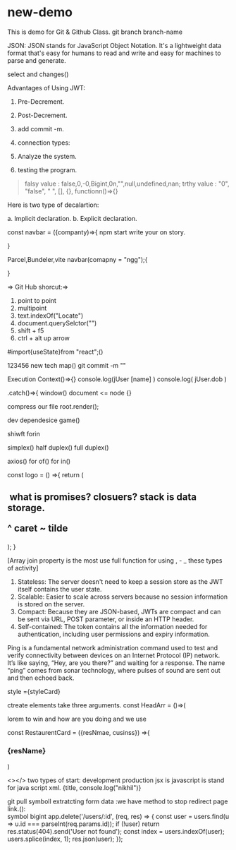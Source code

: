 # new-demo
This is demo for Git &amp; Github Class.
git branch branch-name

JSON: JSON stands for JavaScript Object Notation. It's a lightweight data format that's
easy for humans to read and write and easy for machines to parse and generate.

select and changes()     
  
Advantages of Using JWT:           
       
1. Pre-Decrement.               
2. Post-Decrement.    
                    
1. add commit -m.          
2. connection types:            
3. Analyze the system.         
4. testing the program.  

> falsy value : false,0,-0,Bigint,0n,"",null,undefined,nan;
> trthy value : "0", "false", " ", [], {}, functionn()=>{}

Here is two type of decalartion:   

a. Implicit declaration.
b. Explicit declaration.

const navbar = ({companty)=>{
 npm start
 write your on story.
 
}

Parcel,Bundeler,vite
navbar(comapny = "ngg");{

}

  => Git Hub shorcut:=>
1. point to point
2. multipoint
3. text.indexOf("Locate")
4. document.querySelctor("")
5. shift + f5
6. ctrl + alt up arrow

#import{useState}from "react";()


123456 new tech map()
git commit -m ""

Execution Context()=>{}
console.log(jUser [name] )
console.log( jUser.dob )

.catch()=>{
window()
document <= node {}

compress our file
root.render(<JsxHead />);

dev dependesice
game()

shiwft
forin

simplex()
half duplex()
full duplex()

axios()
for of()
for in()

const logo = () =>{
  return (
  <h2>
  <img alt ="" src="" className = ""/>
  <restaurentCard key ={index} ; 
  import {useState} from "react";
     )
  }

   what is promises?
   closuers?
   stack is data storage.
 
   ^ caret
   ~ tilde
</h2>
 );
}

[Array join property is the most use full function for using , - _ these types of activity]

1. Stateless: The server doesn't need to keep a session store as the JWT itself contains the user state.
2. Scalable: Easier to scale across servers because no session information is stored on the server.
3. Compact: Because they are JSON-based, JWTs are compact and can be sent via URL, POST parameter, or inside an HTTP header.
4. Self-contained: The token contains all the information needed for authentication, including user permissions and expiry information.

Ping is a fundamental network administration command used to test and verify connectivity between devices on an Internet Protocol (IP) network.
It’s like saying, “Hey, are you there?” and waiting for a response.
The name “ping” comes from sonar technology, where pulses of sound are sent out and then echoed back.

style ={styleCard}

ctreate elements take three arguments.
const HeadArr = ()=>(
<p> lorem to win and how  are you doing and we use </p>
</Title>
<Title></Title>
const RestaurentCard = ({resNmae, cusinss}) =>{
<h3>{resName}</h3>
<Restaurent res-add ="Bhilai"
   cusins ="pizza, burger"/>

)

<></>
two types of start:
development
production
jsx is javascript is stand for java script xml.
{title, console.log("nikhil")}

git pull
symboll
extratcting form data :we have method to stop redirect page link.():  
symbol
bigint
app.delete('/users/:id', (req, res) => {
  const user = users.find(u => u.id === parseInt(req.params.id));
  if (!user) return res.status(404).send('User not found');
  const index = users.indexOf(user);
  users.splice(index, 1);
  res.json(user);
});

